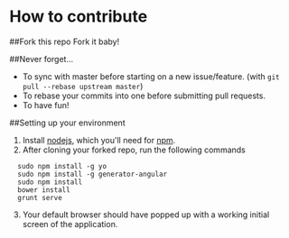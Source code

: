 How to contribute
=================

##Fork this repo
Fork it baby!

##Never forget...

* To sync with master before starting on a new issue/feature. (with `git pull --rebase upstream master`)
* To rebase your commits into one before submitting pull requests.
* To have fun!

##Setting up your environment
1. Install [nodejs](http://nodejs.org/), which you'll need for [npm](https://www.npmjs.org/).
2. After cloning your forked repo, run the following commands
````
  sudo npm install -g yo
  sudo npm install -g generator-angular
  sudo npm install
  bower install
  grunt serve
````
3. Your default browser should have popped up with a working initial screen of the application. 
